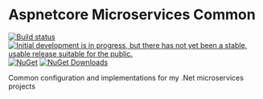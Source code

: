 # Aspnetcore Microservices Common
[![Build status](https://ci.appveyor.com/api/projects/status/ixxay4kt93wnb995?svg=true)](https://ci.appveyor.com/project/OysteinBruin/aspnetcore-microservices)
[![ Initial development is in progress, but there has not yet been a stable, usable release suitable for the public.](https://www.repostatus.org/badges/latest/wip.svg)](https://www.repostatus.org/#wip)
[![NuGet](https://img.shields.io/nuget/v/Aspnetcore.MicroServices.Common.svg?label=NuGet&style=flat)](https://www.nuget.org/packages/Aspnetcore.MicroServices.Common/)
[![NuGet Downloads](https://img.shields.io/nuget/dt/Aspnetcore.MicroServices.Common.svg)](https://www.nuget.org/packages/Aspnetcore.MicroServices.Common/)
<br/>

Common configuration and implementations for my .Net microservices projects






